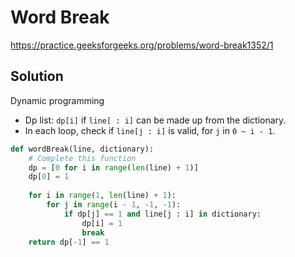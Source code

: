 # Word Break

https://practice.geeksforgeeks.org/problems/word-break1352/1

## Solution
Dynamic programming

* Dp list: `dp[i]` if `line[ : i]` can be made up from the dictionary.
* In each loop, check if `line[j : i]` is valid, for `j` in `0 ~ i - 1`.

```python
def wordBreak(line, dictionary):
    # Complete this function
    dp = [0 for i in range(len(line) + 1)]
    dp[0] = 1
    
    for i in range(1, len(line) + 1):
        for j in range(i - 1, -1, -1):
            if dp[j] == 1 and line[j : i] in dictionary:
                dp[i] = 1
                break
    return dp[-1] == 1
```
